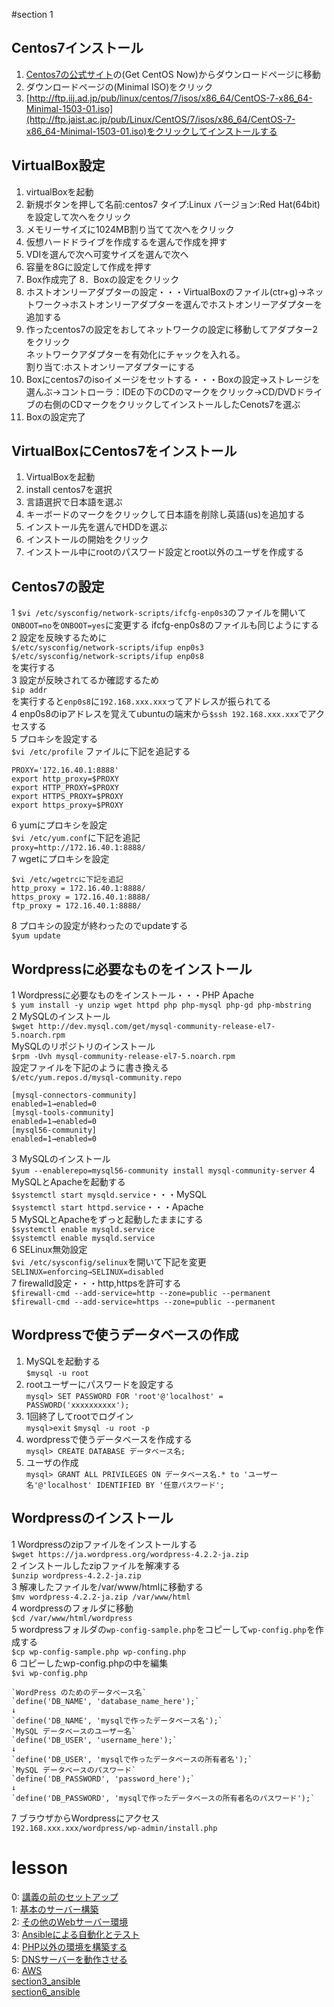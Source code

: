 #section 1

## Centos7インストール
1. [Centos7の公式サイト](https://www.centos.org/)の(Get CentOS Now)からダウンロードページに移動
2. ダウンロードページの(Minimal ISO)をクリック
3. [http://ftp.iij.ad.jp/pub/linux/centos/7/isos/x86_64/CentOS-7-x86_64-Minimal-1503-01.iso](http://ftp.jaist.ac.jp/pub/Linux/CentOS/7/isos/x86_64/CentOS-7-x86_64-Minimal-1503-01.iso)をクリックしてインストールする

## VirtualBox設定
1. virtualBoxを起動
2. 新規ボタンを押して名前:centos7 タイプ:Linux バージョン:Red Hat(64bit)を設定して次へをクリック
3. メモリーサイズに1024MB割り当てて次へをクリック
4. 仮想ハードドライブを作成するを選んで作成を押す
5. VDIを選んで次へ可変サイズを選んで次へ
6. 容量を8Gに設定して作成を押す
7. Box作成完了
8．Boxの設定をクリック
9. ホストオンリーアダプターの設定・・・VirtualBoxのファイル(ctr+g)→ネットワーク→ホストオンリーアダプターを選んでホストオンリーアダプターを追加する
10. 作ったcentos7の設定をおしてネットワークの設定に移動してアダプター2をクリック  
    ネットワークアダプターを有効化にチャックを入れる。  
    割り当て:ホストオンリーアダプターにする
11. Boxにcentos7のisoイメージをセットする・・・Boxの設定→ストレージを選んぶ→コントローラ：IDEの下のCDのマークをクリック→CD/DVDドライブの右側のCDマークをクリックしてインストールしたCenots7を選ぶ
12. Boxの設定完了

## VirtualBoxにCentos7をインストール
1. VirtualBoxを起動
2. install centos7を選択
3. 言語選択で日本語を選ぶ
4. キーボードのマークをクリックして日本語を削除し英語(us)を追加する
5. インストール先を選んでHDDを選ぶ
6. インストールの開始をクリック
7. インストール中にrootのパスワード設定とroot以外のユーザを作成する

## Centos7の設定
  1 `$vi /etc/sysconfig/network-scripts/ifcfg-enp0s3`のファイルを開いて`ONBOOT=no`を`ONBOOT=yes`に変更する
ifcfg-enp0s8のファイルも同じようにする  
  2 設定を反映するために  
   `$/etc/sysconfig/network-scripts/ifup enp0s3`  
   `$/etc/sysconfig/network-scripts/ifup enp0s8`  
   を実行する  
  3 設定が反映されてるか確認するため  
   `$ip addr`  
   を実行すると`enp0s8`に`192.168.xxx.xxx`ってアドレスが振られてる  
  4 enp0s8のipアドレスを覚えてubuntuの端末から`$ssh 192.168.xxx.xxx`でアクセスする  
  5 プロキシを設定する  
   `$vi /etc/profile` ファイルに下記を追記する  

    PROXY='172.16.40.1:8888' 
    export http_proxy=$PROXY  
    export HTTP_PROXY=$PROXY  
    export HTTPS_PROXY=$PROXY  
    export https_proxy=$PROXY  

  6 yumにプロキシを設定  
   `$vi /etc/yum.conf`に下記を追記  
   `proxy=http://172.16.40.1:8888/`  
  7 wgetにプロキシを設定  

    $vi /etc/wgetrcに下記を追記  
    http_proxy = 172.16.40.1:8888/  
    https_proxy = 172.16.40.1:8888/  
    ftp_proxy = 172.16.40.1:8888/

  8 プロキシの設定が終わったのでupdateする  
   `$yum update`

## Wordpressに必要なものをインストール
  1 Wordpressに必要なものをインストール・・・PHP Apache  
   `$ yum install -y unzip wget httpd php php-mysql php-gd php-mbstring`  
  2 MySQLのインストール  
   `$wget http://dev.mysql.com/get/mysql-community-release-el7-5.noarch.rpm`  
   MySQLのリポジトリのインストール  
   `$rpm -Uvh mysql-community-release-el7-5.noarch.rpm`  
   設定ファイルを下記のように書き換える  
   `$/etc/yum.repos.d/mysql-community.repo`  

    [mysql-connectors-community]  
    enabled=1→enabled=0  
    [mysql-tools-community]  
    enabled=1→enabled=0  
    [mysql56-community]  
    enabled=1→enabled=0  

  3 MySQLのインストール  
   `$yum --enablerepo=mysql56-community install mysql-community-server`
  4 MySQLとApacheを起動する  
   `$systemctl start mysqld.service`・・・MySQL  
   `$systemctl start httpd.service`・・・Apache  
  5 MySQLとApacheをずっと起動したままにする  
   `$systemctl enable mysqld.service`  
   `$systemctl enable mysqld.service`  
  6 SELinux無効設定  
   `$vi /etc/sysconfig/selinux`を開いて下記を変更  
   `SELINUX=enforcing→SELINUX=disabled`  
  7 firewalld設定・・・http,httpsを許可する  
   `$firewall-cmd --add-service=http --zone=public --permanent`  
   `$firewall-cmd --add-service=https --zone=public --permanent`  

## Wordpressで使うデータベースの作成
1. MySQLを起動する  
   `$mysql -u root`
2. rootユーザーにパスワードを設定する  
   `mysql> SET PASSWORD FOR 'root'@'localhost' = PASSWORD('xxxxxxxxxx');`
3. 1回終了してrootでログイン  
   `mysql>exit`
   `$mysql -u root -p`
4. wordpressで使うデータベースを作成する  
   `mysql> CREATE DATABASE データベース名;`  
5. ユーザの作成    
   `mysql> GRANT ALL PRIVILEGES ON データベース名.* to 'ユーザー名'@'localhost' IDENTIFIED BY '任意パスワード';`

## Wordpressのインストール
  1 Wordpressのzipファイルをインストールする  
   `$wget https://ja.wordpress.org/wordpress-4.2.2-ja.zip`  
  2 インストールしたzipファイルを解凍する  
   `$unzip wordpress-4.2.2-ja.zip`  
  3 解凍したファイルを/var/www/htmlに移動する  
   `$mv wordpress-4.2.2-ja.zip /var/www/html`  
  4 wordpressのフォルダに移動  
   `$cd /var/www/html/wordpress`  
  5 wordpressフォルダの`wp-config-sample.php`をコピーして`wp-config.php`を作成する  
   `$cp wp-config-sample.php wp-confing.php`  
  6 コピーしたwp-config.phpの中を編集  
   `$vi wp-config.php`  

    `WordPress のためのデータベース名`   
    `define('DB_NAME', 'database_name_here');`  
    ↓  
    `define('DB_NAME', 'mysqlで作ったデータベース名');`  
    `MySQL データベースのユーザー名`  
    `define('DB_USER', 'username_here');`  
    ↓  
    `define('DB_USER', 'mysqlで作ったデータベースの所有者名');`  
    `MySQL データベースのパスワード`  
    `define('DB_PASSWORD', 'password_here');`  
    ↓  
    `define('DB_PASSWORD', 'mysqlで作ったデータベースの所有者名のパスワード');`

  7 ブラウザからWordpressにアクセス  
   `192.168.xxx.xxx/wordpress/wp-admin/install.php`



# lesson
0: [講義の前のセットアップ](section0.md)  
1: [基本のサーバー構築](section1.md)  
2: [その他のWebサーバー環境](section2.md)  
3: [Ansibleによる自動化とテスト](section3.md)  
4: [PHP以外の環境を構築する](section4.md)  
5: [DNSサーバーを動作させる](section5.md)  
6: [AWS](section6.md)  
[section3_ansible](section3_ansible)  
[section6_ansible](section6_ansible)  